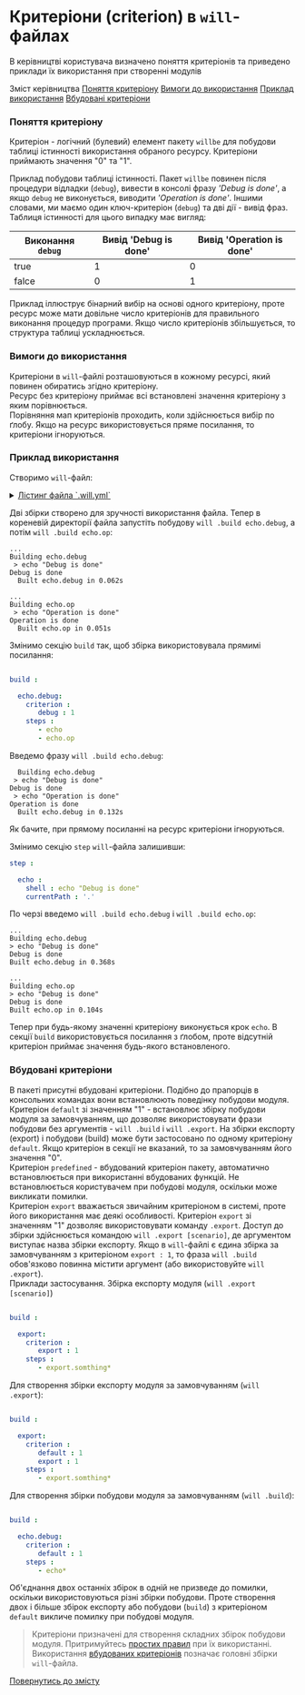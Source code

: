 # Критеріони (criterion) в `will`-файлах

В керівництві користувача визначено поняття критеріонів та приведено приклади їх використання при створенні модулів

Зміст керівництва
[Поняття критеріону](#criterion-term)
[Вимоги до використання](#terms-of-use)
[Приклад використання](#example)
[Вбудовані критеріони](#predefined-criterions)

### <a name="criterion-term"></a>  Поняття критеріону
Критеріон - логічний (булевий) елемент пакету `willbe` для побудови таблиці істинності використання обраного ресурсу. Критеріони приймають значення "0" та "1".

Приклад побудови таблиці істинності. Пакет `willbe` повинен після процедури відладки (`debug`), вивести в консолі фразу _'Debug is done'_, а якщо `debug` не виконується, виводити _'Operation is done'_.  Іншими словами, ми маємо один ключ-критеріон (`debug`) та дві дії - вивід фраз.
Таблиця істинності для цього випадку має вигляд:

| Виконання `debug` | Вивід 'Debug is done' | Вивід 'Operation is done'       |
|-------------------|-----------------------|---------------------------------|
| true              | 1                     | 0                               |
| falce             | 0                     | 1                               |

Приклад іллюструє бінарний вибір на основі одного критеріону, проте ресурс може мати довільне число критеріонів для правильного виконання процедур програми. Якщо число критеріонів збільшується, то структура таблиці ускладнюється.

### <a name="terms-of-use"></a> Вимоги до використання
Критеріони в `will`-файлі розташовуються в кожному ресурсі, який повинен обиратись згідно критеріону.  
Ресурс без критеріону приймає всі встановлені значення критеріону з яким порівнюється.  
Порівняння мап критеріонів проходить, коли здійснюється вибір по ґлобу. Якщо на ресурс використовується пряме посилання, то критеріони ігноруються.  

### <a name="example"></a> Приклад використання
Створимо `will`-файл:

<details>
  <summary><u>Лістинг файла `.will.yml`</u></summary>

```yaml

about :

    name : buildModuleWithCriterion
    description : "Output of various phrases using criterions"
    version : 0.0.1
    keywords :
        - willbe

step :

  echo :
    shell : echo "Debug is done"
    currentPath : '.'
    criterion :
       debug : 1

  echo.op :
    shell : echo "Operation is done"
    currentPath : '.'
    criterion :
       debug : 0

build :

  echo.debug:
    criterion :
       debug : 1
    steps :
       - echo*

  echo.op:
    criterion :
       debug : 0
    steps :
       - echo*

```

</details>

Дві збірки створено для зручності використання файла. Тепер в кореневій директорії файла запустіть побудову `will .build echo.debug`, а потім `will .build echo.op`:
```
...
Building echo.debug
 > echo "Debug is done"
Debug is done
  Built echo.debug in 0.062s

...
Building echo.op
 > echo "Operation is done"
Operation is done
  Built echo.op in 0.051s

```

Змінимо секцію `build` так, щоб збірка використовувала прямимі посилання:

```yaml

build :

  echo.debug:
    criterion :
       debug : 1
    steps :
       - echo
       - echo.op

```

Введемо фразу `will .build echo.debug`:
```
  Building echo.debug
 > echo "Debug is done"
Debug is done
 > echo "Operation is done"
Operation is done
  Built echo.debug in 0.132s

```
Як бачите, при прямому посиланні на ресурс критеріони ігноруються.

Змінимо секцію `step` `will`-файла залишивши:

```yaml
step :

  echo :
    shell : echo "Debug is done"
    currentPath : '.'

```
По черзі введемо `will .build echo.debug` і `will .build echo.op`:

```
...
Building echo.debug
> echo "Debug is done"
Debug is done
Built echo.debug in 0.368s

```

```
...
Building echo.op
> echo "Debug is done"
Debug is done
Built echo.op in 0.104s

```

Тепер при будь-якому значенні критеріону виконується крок `echo`. В секції `build` використовується посилання з ґлобом, проте відсутній критеріон приймає значення будь-якого встановленого.

### <a name="predefined-criterions"></a> Вбудовані критеріони  
В пакеті присутні вбудовані критеріони. Подібно до прапорців в консольних командах вони встановлюють поведінку побудови модуля.  
Критеріон `default` зі значенням "1" - встановлює збірку побудови модуля за замовчуванням, що дозволяє використовувати фрази побудови без аргументів - `will .build` і `will .export`. На збірки експорту (export) і побудови (build) може бути застосовано по одному критеріону `default`. Якщо критеріон в секції не вказаний, то за замовчуванням його значення "0".  
Критеріон `predefined` - вбудований критеріон пакету, автоматично встановлюється при використанні вбудованих функцій. Не встановлюється користувачем при побудові модуля, оскільки може викликати помилки.  
Критеріон `export` вважається звичайним критеріоном в системі, проте його використання має деякі особливості. Критеріон `export` зі значенням "1" дозволяє використовувати команду `.export`. Доступ до збірки здійснюється командою `will .export [scenario]`, де аргументом виступає назва збірки експорту. Якщо в `will`-файлі є єдина збірка за замовчуванням з критеріоном `export : 1`, то фраза `will .build` обов'язково повинна містити аргумент (або використовуйте `will .export`).   
Приклади застосування.
Збірка експорту модуля (`will .export [scenario]`)

```yaml

build :

  export:
    criterion :
       export : 1
    steps :
       - export.somthing*

```

Для створення збірки експорту модуля за замовчуванням (`will .export`):

```yaml

build :

  export:
    criterion :
       default : 1
       export : 1
    steps :
       - export.somthing*

```

Для створення збірки побудови модуля за замовчуванням (`will .build`):

```yaml

build :

  echo.debug:
    criterion :
       default : 1
    steps :
       - echo*

```

Об'єднання двох останніх збірок в одній не призведе до помилки, оскільки використовуються різні збірки побудови. Проте створення двох і більше збірок експорту або побудови (`build`) з критеріоном `default` викличе помилку при побудові модуля.

> Критеріони призначені для створення складних збірок побудови модуля. Притримуйтесь [простих правил](#terms-of-use) при їх використанні.  
> Використання [вбудованих критеріонів](#predefined-criterions) позначає головні збірки `will`-файла.

[Повернутись до змісту](../README.md#manuals)
